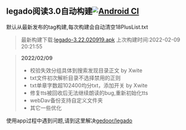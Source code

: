 ## legado阅读3.0自动构建[![Android CI](https://github.com/10bits/gedoor-Build/workflows/Android%20CI/badge.svg)](https://github.com/10bits/gedoor-Build/actions)

默认从最新发布的tag构建,每次构建会自动清空18PlusList.txt

> 最新构建下载:[legado-3.22.020919.apk](https://github.com/crby2333/gedoor-Build/releases/download/legado-3.22.020919/legado-3.22.020919.apk) 上次构建时间:2022-02-09 20:21:55
<!--start-->
> **2022/02/09**
> 
> * 校验失效分组具体到搜索发现目录正文 by Xwite
> * txt文件初次解析目录不选择禁用的正则
> * txt单章字数超102400均分txt，添加开关 by Xwite
> * 修复tts被回收后无法继续朗读的bug,重新初始化tts
> * webDav备份支持自定义文件夹
> * 其它一些优化
<!--end-->
  
使用app过程中遇到问题,请到这里解决[gedoor/legado](https://github.com/gedoor/legado/issues)

